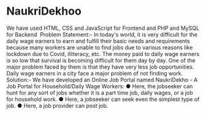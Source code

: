 # NaukriDekhoo
We have used HTML, CSS and JavaScript for Frontend and PHP and MySQL for Backend ​ Problem Statement:-  In today's world, it is very difficult for the daily wage earners to earn and fulfill their basic needs and requirements because many workers are unable to find jobs due to various reasons like lockdown due to Covid, illiteracy, etc. The money paid to daily wage earners is so low that survival is becoming difficult for them day by day. One of the major problem faced by them is that they have very less job opportunities. Daily wage earners in a city face a major problem of  not finding work.   Solution:-  We have developed an Online Job Portal named NaukriDekho - A Job Portal for Household/Daily Wage Workers: ● Here, the jobseeker can hunt for any sort of jobs whether it is a part time job, daily wages, or a job for household work.  ● Here, a jobseeker can seek even the simplest type of job.  ● Here, a job provider can post job.
